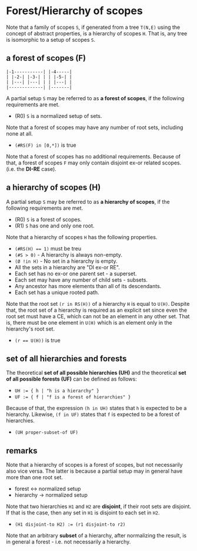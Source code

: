 
<!-- ======================================================================= -->
# Forest/Hierarchy of scopes

Note that a family of scopes `S`, if generated from a tree `T(N,E)` using the
concept of abstract properties, is a hierarchy of scopes `H`. That is, any
tree is isomorphic to a setup of scopes `S`.

<!-- ======================================================================= -->
## a forest of scopes (F)

```
|-1-----------| |-4-----|
| |-2-| |-3-| | | |-5-| |
| |---| |---| | | |---| |
|-------------| |-------|
```

A partial setup `S` may be referred to as **a forest of scopes**,
if the following requirements are met.

* (R0) `S` is a normalized setup of sets.

Note that a forest of scopes may have any number of root sets,
including none at all.

* `(#RS(F) in [0,*])` is true

Note that a forest of scopes has no additional requirements. Because of that,
a forest of scopes `F` may only contain disjoint ex-or related scopes. (i.e.
the **DI-RE** case).

<!-- ======================================================================= -->
## a hierarchy of scopes (H)

A partial setup `S` may be referred to as **a hierarchy of scopes**,
if the following requirements are met.

* (R0) `S` is a forest of scopes.
* (R1) `S` has one and only one root.

Note that a hierarchy of scopes `H` has the following properties.

* `(#RS(H) == 1)` must be treu
* `(#S > 0)` - A hierarchy is always non-empty.
* `(Ø !in H)` - No set in a hierarchy is empty.
* All the sets in a hierarchy are "DI ex-or RE".
* Each set has no ex-or one parent set - a superset.
* Each set may have any number of child sets - subsets.
* Any ancestor has more elements than all of its descendants.
* Each set has a unique rooted path.

Note that the root set `(r in RS(H))` of a hierarchy `H` is equal to `U(H)`.
Despite that, the root set of a hierarchy is required as an explicit set since
even the root set must have a CE, which can not be an element in any other set.
That is, there must be one element in `U(H)` which is an element only in the
hierarchy's root set.

* `(r == U(H))` is true

<!-- ======================================================================= -->
## set of all hierarchies and forests

The theoretical **set of all possible hierarchies (UH)** and the theoretical
**set of all possible forests (UF)** can be defined as follows:

* `UH := { h | "h is a hierarchy" }`
* `UF := { f | "f is a forest of hierarchies" }`

Because of that, the expression `(h in UH)` states that `h` is expected to be
a hierarchy. Likewise, `(f in UF)` states that `f` is expected to be a forest
of hierarchies.

* `(UH proper-subset-of UF)`

<!-- ======================================================================= -->
## remarks

Note that a hierarchy of scopes is a forest of scopes, but not necessarily also
vice versa. The latter is because a partial setup may in general have more than
one root set.

* forest <-> normalized setup
* hierarchy -> normalized setup

Note that two hierarchies `H1` and `H2` are **disjoint**, if their root sets
are disjoint. If that is the case, then any set in `H1` is disjoint to each
set in `H2`.

* `(H1 disjoint-to H2) := (r1 disjoint-to r2)`

Note that an arbitrary **subset** of a hierarchy, after normalizing the result,
is in general a forest - i.e. not necessarily a hierarchy.
